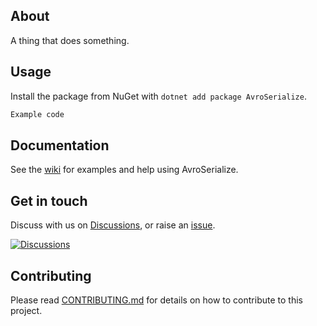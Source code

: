 ﻿## About

A thing that does something.

## Usage
Install the package from NuGet with `dotnet add package AvroSerialize`.

```csharp
Example code
```

## Documentation
See the [wiki](https://github.com/robertcoltheart/avro-serialize/wiki) for examples and help using AvroSerialize.

## Get in touch
Discuss with us on [Discussions](https://github.com/robertcoltheart/avro-serialize/discussions), or raise an [issue](https://github.com/robertcoltheart/avro-serialize/issues).

[![Discussions](https://img.shields.io/badge/DISCUSS-ON%20GITHUB-yellow?style=for-the-badge)](https://github.com/robertcoltheart/avro-serialize/discussions)

## Contributing
Please read [CONTRIBUTING.md](CONTRIBUTING.md) for details on how to contribute to this project.
